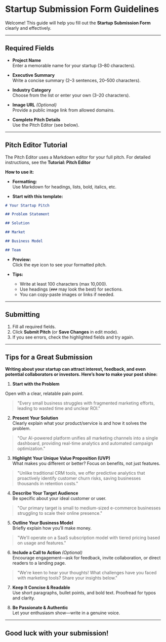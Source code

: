 # Startup Submission Form Guidelines

Welcome! This guide will help you fill out the **Startup Submission Form** clearly and effectively.

---

## Required Fields

- **Project Name**  
   Enter a memorable name for your startup (3–80 characters).

- **Executive Summary**  
   Write a concise summary (2–3 sentences, 20–500 characters).

- **Industry Category**  
   Choose from the list or enter your own (3–20 characters).

- **Image URL** _(Optional)_  
   Provide a public image link from allowed domains.

- **Complete Pitch Details**  
   Use the Pitch Editor (see below).

---

## Pitch Editor Tutorial

The Pitch Editor uses a Markdown editor for your full pitch.
For detailed instructions, see the **Tutorial: Pitch Editor**

**How to use it:**

- **Formatting:**  
   Use Markdown for headings, lists, bold, italics, etc.

- **Start with this template:**

```markdown
# Your Startup Pitch

## Problem Statement

## Solution

## Market

## Business Model

## Team
```

- **Preview:**  
   Click the eye icon to see your formatted pitch.

- **Tips:**
  - Write at least 100 characters (max 10,000).
  - Use headings (`###` may look the best) for sections.
  - You can copy-paste images or links if needed.

---

## Submitting

1. Fill all required fields.
2. Click **Submit Pitch** (or **Save Changes** in edit mode).
3. If you see errors, check the highlighted fields and try again.

---

## Tips for a Great Submission

**Writing about your startup can attract interest, feedback, and even potential collaborators or investors. Here’s how to make your post shine:**

1. **Start with the Problem**

Open with a clear, relatable pain point.

> "Every small business struggles with fragmented marketing efforts, leading to wasted time and unclear ROI."

2. **Present Your Solution**  
   Clearly explain what your product/service is and how it solves the problem.

> "Our AI-powered platform unifies all marketing channels into a single dashboard, providing real-time analytics and automated campaign optimization."

3. **Highlight Your Unique Value Proposition (UVP)**  
   What makes you different or better? Focus on benefits, not just features.

> "Unlike traditional CRM tools, we offer predictive analytics that proactively identify customer churn risks, saving businesses thousands in retention costs."

4. **Describe Your Target Audience**  
   Be specific about your ideal customer or user.

> "Our primary target is small to medium-sized e-commerce businesses struggling to scale their online presence."

5. **Outline Your Business Model**  
   Briefly explain how you’ll make money.

> "We'll operate on a SaaS subscription model with tiered pricing based on usage and features."

6. **Include a Call to Action** _(Optional)_  
   Encourage engagement—ask for feedback, invite collaboration, or direct readers to a landing page.

> "We're keen to hear your thoughts! What challenges have you faced with marketing tools? Share your insights below."

7. **Keep It Concise & Readable**  
   Use short paragraphs, bullet points, and bold text. Proofread for typos and clarity.

8. **Be Passionate & Authentic**  
   Let your enthusiasm show—write in a genuine voice.

---

## Good luck with your submission!
